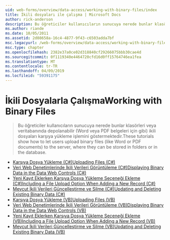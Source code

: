 ```yaml
---
uid: web-forms/overview/data-access/working-with-binary-files/index
title: İkili dosyaları ile çalışma | Microsoft Docs
author: rick-anderson
description: Bu öğreticiler kullanıcıların sunucuya nerede bunlar klasörleri veya veritabanında depolanabilir (Word veya PDF belgeleri için gibi) ikili dosyaları karşıya yükleme işlemini göstermektedir.
ms.author: riande
ms.date: 10/05/2011
ms.assetid: 2d08658a-16c4-4877-9f43-c6503adda7bf
msc.legacyurl: /web-forms/overview/data-access/working-with-binary-files
msc.type: chapter
ms.openlocfilehash: 2382e37a0ce02d318840cf29266075bbb30cae4d
ms.sourcegitcommit: 0f1119340e4464720cfd16d0ff15764746ea1fea
ms.translationtype: MT
ms.contentlocale: tr-TR
ms.lasthandoff: 04/09/2019
ms.locfileid: "59391175"
---
```

# <a name="working-with-binary-files"></a><span data-ttu-id="ec12c-103">İkili Dosyalarla Çalışma</span><span class="sxs-lookup"><span data-stu-id="ec12c-103">Working with Binary Files</span></span>

> <span data-ttu-id="ec12c-104">Bu öğreticiler kullanıcıların sunucuya nerede bunlar klasörleri veya veritabanında depolanabilir (Word veya PDF belgeleri için gibi) ikili dosyaları karşıya yükleme işlemini göstermektedir.</span><span class="sxs-lookup"><span data-stu-id="ec12c-104">These tutorials show how to let users upload binary files (like Word or PDF documents) to the server, where they can be stored in folders or in the database.</span></span>


- [<span data-ttu-id="ec12c-105">Karşıya Dosya Yükleme (C#)</span><span class="sxs-lookup"><span data-stu-id="ec12c-105">Uploading Files (C#)</span></span>](uploading-files-cs.md)
- [<span data-ttu-id="ec12c-106">Veri Web Denetimlerinde İkili Verileri Görüntüleme (C#)</span><span class="sxs-lookup"><span data-stu-id="ec12c-106">Displaying Binary Data in the Data Web Controls (C#)</span></span>](displaying-binary-data-in-the-data-web-controls-cs.md)
- [<span data-ttu-id="ec12c-107">Yeni Kayıt Eklerken Karşıya Dosya Yükleme Seçeneği Ekleme (C#)</span><span class="sxs-lookup"><span data-stu-id="ec12c-107">Including a File Upload Option When Adding a New Record (C#)</span></span>](including-a-file-upload-option-when-adding-a-new-record-cs.md)
- [<span data-ttu-id="ec12c-108">Mevcut İkili Verileri Güncelleştirme ve Silme (C#)</span><span class="sxs-lookup"><span data-stu-id="ec12c-108">Updating and Deleting Existing Binary Data (C#)</span></span>](updating-and-deleting-existing-binary-data-cs.md)
- [<span data-ttu-id="ec12c-109">Karşıya Dosya Yükleme (VB)</span><span class="sxs-lookup"><span data-stu-id="ec12c-109">Uploading Files (VB)</span></span>](uploading-files-vb.md)
- [<span data-ttu-id="ec12c-110">Veri Web Denetimlerinde İkili Verileri Görüntüleme (VB)</span><span class="sxs-lookup"><span data-stu-id="ec12c-110">Displaying Binary Data in the Data Web Controls (VB)</span></span>](displaying-binary-data-in-the-data-web-controls-vb.md)
- [<span data-ttu-id="ec12c-111">Yeni Kayıt Eklerken Karşıya Dosya Yükleme Seçeneği Ekleme (VB)</span><span class="sxs-lookup"><span data-stu-id="ec12c-111">Including a File Upload Option When Adding a New Record (VB)</span></span>](including-a-file-upload-option-when-adding-a-new-record-vb.md)
- [<span data-ttu-id="ec12c-112">Mevcut İkili Verileri Güncelleştirme ve Silme (VB)</span><span class="sxs-lookup"><span data-stu-id="ec12c-112">Updating and Deleting Existing Binary Data (VB)</span></span>](updating-and-deleting-existing-binary-data-vb.md)
